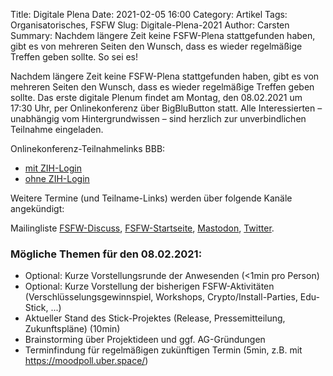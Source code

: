 Title: Digitale Plena
Date: 2021-02-05 16:00
Category: Artikel
Tags: Organisatorisches, FSFW
Slug: Digitale-Plena-2021
Author: Carsten
Summary: Nachdem längere Zeit keine FSFW-Plena stattgefunden haben, gibt es von mehreren Seiten den Wunsch, dass es wieder regelmäßige Treffen geben sollte. So sei es!


Nachdem längere Zeit keine FSFW-Plena stattgefunden haben, gibt es von mehreren Seiten den Wunsch, dass es wieder regelmäßige Treffen geben sollte. Das erste digitale Plenum findet am  Montag, den 08.02.2021 um 17:30 Uhr, per Onlinekonferenz über BigBluButton statt. Alle Interessierten – unabhängig vom Hintergrundwissen – sind herzlich zur unverbindlichen Teilnahme eingeladen.

Onlinekonferenz-Teilnahmelinks BBB:

- [mit ZIH-Login](https://selfservice.zih.tu-dresden.de/l/link.php?m=82017&p=5222e1ef)
- [ohne ZIH-Login](https://selfservice.zih.tu-dresden.de/link.php?m=82017&p=b2c99b45)


Weitere Termine (und Teilname-Links) werden über folgende Kanäle angekündigt:

Mailingliste [FSFW-Discuss](https://lists.fsfw-dresden.de/mailman/listinfo/discuss),  [FSFW-Startseite](https://fsfw-dresden.de/), [Mastodon](https://social.tchncs.de/@fsfwdresden), [Twitter](https://twitter.com/fsfwdresden).


### Mögliche Themen für den 08.02.2021:

- Optional: Kurze Vorstellungsrunde der Anwesenden (<1min pro Person)
- Optional: Kurze Vorstellung der bisherigen FSFW-Aktivitäten (Verschlüsselungsgewinnspiel, Workshops, Crypto/Install-Parties, Edu-Stick, ...)
- Aktueller Stand des Stick-Projektes (Release, Pressemitteilung, Zukunftspläne) (10min)
- Brainstorming über Projektideen und ggf. AG-Gründungen
- Terminfindung für regelmäßigen zukünftigen Termin (5min, z.B. mit <https://moodpoll.uber.space/>)
